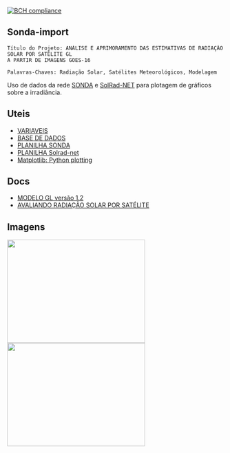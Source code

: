 [![BCH compliance](https://bettercodehub.com/edge/badge/LuizFelipeNeves/Sonda-import?branch=master)](https://bettercodehub.com/)

## Sonda-import
    Título do Projeto: ANÁLISE E APRIMORAMENTO DAS ESTIMATIVAS DE RADIAÇÃO SOLAR POR SATÉLITE GL
    A PARTIR DE IMAGENS GOES-16

    Palavras-Chaves: Radiação Solar, Satélites Meteorológicos, Modelagem
  

    
Uso de dados da rede [SONDA](http://sonda.ccst.inpe.br/) e [SolRad-NET](https://solrad-net.gsfc.nasa.gov/) para plotagem de gráficos sobre a irradiância.

## Uteis
* [VARIAVEIS](http://sonda.ccst.inpe.br/infos/variaveis.html)
* [BASE DE DADOS](http://sonda.ccst.inpe.br/basedados/index.html)
* [PLANILHA SONDA](https://docs.google.com/spreadsheets/d/1ES7P4ceGymjs6OZsKRsFb3sd5BV8xkTk7Xd2MNBP59U/edit?usp=sharing)
* [PLANILHA Solrad-net](https://docs.google.com/spreadsheets/d/1X-PWb7m5uWbimovofMT0PRdH1fbAE42fSPsN49ktA4Y/edit?usp=sharing)
* [Matplotlib: Python plotting](https://matplotlib.org/)

## Docs
* [MODELO GL versão 1.2](http://satelite.cptec.inpe.br/radiacao/docs/RefTT/RTecnico001-2011-RST-20110624b.pdf)
* [AVALIANDO RADIAÇÃO SOLAR POR SATÉLITE](https://github.com/LuizFelipeNeves/Sonda-import/blob/master/src/docs/Avaliando_RSolar_por_Sat%C3%A9lite_Ceballos_et_al.pdf)

## Imagens

<img width="320" height="240" src="https://raw.githubusercontent.com/LuizFelipeNeves/Sonda-import/master/DADOS/IMAGENS/Selecionados/CPA/05/21.png">
<img width="320" height="240" src="https://raw.githubusercontent.com/LuizFelipeNeves/Sonda-import/master/DADOS/IMAGENS/Selecionados/CPA/05/22.png">
